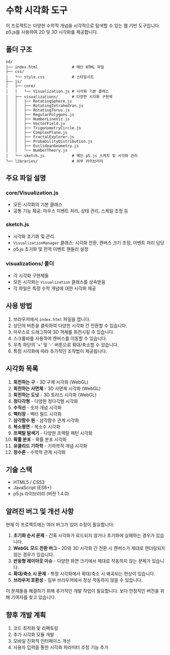 # 수학 시각화 도구

이 프로젝트는 다양한 수학적 개념을 시각적으로 탐색할 수 있는 웹 기반 도구입니다. 
p5.js를 사용하여 2D 및 3D 시각화를 제공합니다.

## 폴더 구조

```
nd/
├── index.html               # 메인 HTML 파일
├── css/
│   └── style.css            # 스타일시트
├── js/
│   ├── core/
│   │   └── Visualization.js # 시각화 기본 클래스
│   ├── visualizations/      # 다양한 시각화 구현체
│   │   ├── RotatingSphere.js
│   │   ├── RotatingTetrahedron.js
│   │   ├── RotatingTorus.js
│   │   ├── RegularPolygons.js
│   │   ├── NumberLineViz.js
│   │   ├── VectorField.js
│   │   ├── TrigonometryCircle.js
│   │   ├── ComplexPlane.js
│   │   ├── FractalExplorer.js
│   │   ├── ProbabilityDistribution.js
│   │   ├── EuclideanGeometry.js
│   │   └── NumberTheory.js
│   └── sketch.js            # 메인 p5.js 스케치 및 시각화 관리
└── libraries/               # 외부 라이브러리
```

## 주요 파일 설명

### core/Visualization.js
- 모든 시각화의 기본 클래스
- 공통 기능 제공: 마우스 이벤트 처리, 상태 관리, 스케일 조정 등

### sketch.js
- 시각화 초기화 및 관리
- `VisualizationManager` 클래스: 시각화 전환, 캔버스 크기 조정, 이벤트 처리 담당
- p5.js 초기화 및 전역 이벤트 핸들러 설정

### visualizations/ 폴더
- 각 시각화 구현체들
- 모든 시각화는 `Visualization` 클래스를 상속받음
- 각 파일은 특정 수학 개념에 대한 시각화 제공

## 사용 방법

1. 브라우저에서 `index.html` 파일을 엽니다.
2. 상단의 버튼을 클릭하여 다양한 시각화 간 전환할 수 있습니다.
3. 마우스로 드래그하여 3D 객체를 회전시킬 수 있습니다.
4. 스크롤바를 사용하여 캔버스를 이동할 수 있습니다.
5. 우측 하단의 '+' 및 '-' 버튼으로 확대/축소할 수 있습니다.
6. 특정 시각화에 따라 추가적인 조작법이 제공됩니다.

## 시각화 목록

1. **회전하는 구** - 3D 구체 시각화 (WebGL)
2. **회전하는 사면체** - 3D 사면체 시각화 (WebGL)
3. **회전하는 도넛** - 3D 토러스 시각화 (WebGL)
4. **정다각형** - 다양한 정다각형 시각화
5. **수직선** - 숫자 개념 시각화
6. **벡터장** - 벡터 필드 시각화
7. **삼각함수 원** - 삼각함수 관계 시각화
8. **복소평면** - 복소수 시각화
9. **프랙탈 탐색기** - 다양한 프랙탈 패턴 시각화
10. **확률 분포** - 확률 분포 시각화
11. **유클리드 기하학** - 기하학적 개념 시각화
12. **정수론** - 수학적 관계 시각화

## 기술 스택

- HTML5 / CSS3
- JavaScript (ES6+)
- p5.js 라이브러리 (버전 1.4.0)

## 알려진 버그 및 개선 사항

현재 이 프로젝트에는 여러 버그가 있어 수정이 필요합니다:

1. **초기화 순서 문제** - 간혹 시각화가 로드되지 않거나 초기화에 실패하는 경우가 있습니다.
2. **WebGL 모드 전환 버그** - 2D와 3D 시각화 간 전환 시 캔버스가 제대로 렌더링되지 않는 경우가 있습니다.
3. **반응형 레이아웃 이슈** - 다양한 화면 크기에서 제대로 작동하지 않는 문제가 있습니다.
4. **확대/축소 시 문제** - 특정 시각화에서 확대/축소 시 왜곡되는 현상이 있습니다.
5. **브라우저 호환성** - 일부 브라우저에서 정상 작동하지 않을 수 있습니다.

이 문제들을 해결하기 위해 추가적인 개발 작업이 필요합니다. 보다 안정적인 버전을 위해 기여자를 찾고 있습니다.

## 향후 개발 계획

1. 코드 최적화 및 리팩토링
2. 추가 시각화 모듈 개발
3. 모바일 친화적 인터페이스 개선
4. 사용자 입력을 통한 시각화 파라미터 조정 기능 추가
